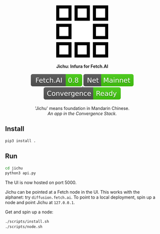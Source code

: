 <p align="center">
    <img src="./img/jichu.png" width="170" />
    <br><br>
    <b>Jichu: Infura for Fetch.AI</b>
    <br><br>
    <a href="https://github.com/fetchai" alt="Fetch.AI">
        <img src="./img/fetch.svg" />
    </a>
    <a href="https://github.com/fetchai/ledger" alt="Mainnet">
        <img src="./img/net.svg" />
    </a>
    <a href="https://github.com/OutlierVentures" alt="Convergence">
        <img src="./img/convergence.svg" />
    </a>
    <br><br>
    'Jichu' means foundation in Mandarin Chinese.<br>
    <i>An app in the Convergence Stack.</i>
</p>


## Install

```Bash
pip3 install .
```

## Run

```Bash
cd jichu
python3 api.py
```

The UI is now hosted on port 5000.

Jichu can be pointed at a Fetch node in the UI. This works with the alphanet: try `diffusion.fetch.ai`. To point to a local deployment, spin up a node and point Jichu at `127.0.0.1`.

Get and spin up a node:

```Bash
./scripts/install.sh
./scripts/node.sh
```
